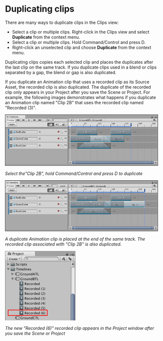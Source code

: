 # Duplicating clips

There are many ways to duplicate clips in the Clips view:

* Select a clip or multiple clips. Right-click in the Clips view and select **Duplicate** from the context menu.
* Select a clip or multiple clips. Hold Command/Control and press D.
* Right-click an unselected clip and choose **Duplicate** from the context menu.

Duplicating clips copies each selected clip and places the duplicates after the last clip on the same track. If you
duplicate clips used in a blend or clips separated by a gap, the blend or gap is also duplicated.

If you duplicate an Animation clip that uses a recorded clip as its Source Asset, the recorded clip is also duplicated.
The duplicate of the recorded clip only appears in your Project after you save the Scene or Project. For example, the
following images demonstrates what happens if you duplicate an Animation clip named "Clip 2B" that uses the recorded
clip named "Recorded (3)".

![Select the"Clip 2B", hold Command/Control and press D to duplicate](images/timeline_clip_duplicate_clip_before.png)

_Select the"Clip 2B", hold Command/Control and press D to duplicate_

![A duplicate Animation clip is placed at the end of the same track. The recorded clip associated with "Clip 2B" is also duplicated.](images/timeline_clip_duplicate_clip_after.png)

_A duplicate Animation clip is placed at the end of the same track. The recorded clip associated with "Clip 2B" is also
duplicated._

![The new "Recorded (6)" recorded clip appears in the Project window after you save the Scene or Project](images/timeline_clip_duplicate_project.png)

_The new "Recorded (6)" recorded clip appears in the Project window after you save the Scene or Project_

